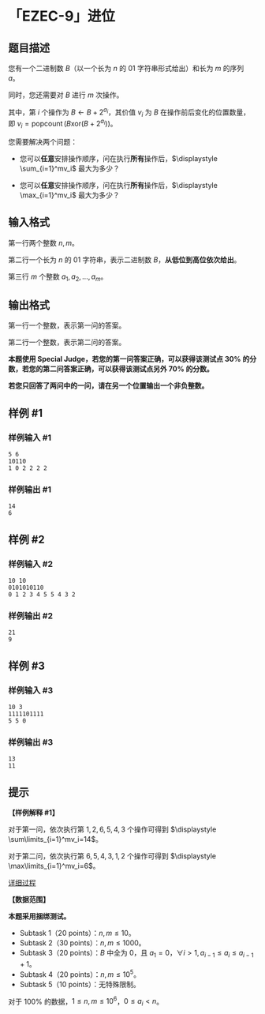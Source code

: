 # 「EZEC-9」进位

## 题目描述

您有一个二进制数 $B$（以一个长为 $n$ 的 $01$ 字符串形式给出）和长为 $m$ 的序列 $a$。

同时，您还需要对 $B$ 进行 $m$ 次操作。

其中，第 $i$ 个操作为 $B \gets B + 2^{a_i}$，其价值 $v_i$ 为 $B$ 在操作前后变化的位置数量，即 $v_i = \operatorname{popcount}(B \mathbin{\mathrm{xor}} (B + 2^{a_i}))$。

您需要解决两个问题：

- 您可以**任意**安排操作顺序，问在执行**所有**操作后，$\displaystyle \sum_{i=1}^mv_i$ 最大为多少？

- 您可以**任意**安排操作顺序，问在执行**所有**操作后，$\displaystyle \max_{i=1}^mv_i$ 最大为多少？

## 输入格式

第一行两个整数 $n,m$。

第二行一个长为 $n$ 的 $01$ 字符串，表示二进制数 $B$，**从低位到高位依次给出**。

第三行 $m$ 个整数 $a_1,a_2,\dots,a_m$。

## 输出格式

第一行一个整数，表示第一问的答案。

第二行一个整数，表示第二问的答案。

**本题使用 Special Judge，若您的第一问答案正确，可以获得该测试点 $30\%$ 的分数，若您的第二问答案正确，可以获得该测试点另外 $70\%$ 的分数。**

**若您只回答了两问中的一问，请在另一个位置输出一个非负整数。**

## 样例 #1

### 样例输入 #1
```
5 6
10110
1 0 2 2 2 2
```

### 样例输出 #1

```
14
6
```

## 样例 #2

### 样例输入 #2
```
10 10
0101010110
0 1 2 3 4 5 5 4 3 2
```

### 样例输出 #2

```
21
9
```

## 样例 #3

### 样例输入 #3
```
10 3
1111101111
5 5 0
```

### 样例输出 #3

```
13
11
```

## 提示

**【样例解释 #1】**

对于第一问，依次执行第 $1,2,6,5,4,3$ 个操作可得到 $\displaystyle \sum\limits_{i=1}^mv_i=14$。

对于第二问，依次执行第 $6,5,4,3,1,2$ 个操作可得到 $\displaystyle \max\limits_{i=1}^mv_i=6$。

[详细过程](https://www.luogu.com.cn/paste/ycx4xov7)

**【数据范围】**

**本题采用捆绑测试。**

- Subtask 1（20 points）：$n,m\leq 10$。
- Subtask 2（30 points）：$n,m\leq 1000$。
- Subtask 3（20 points）：$B$ 中全为 $0$，且 $a_1=0$，$\forall i>1, a_{i-1}\leq a_i\leq a_{i-1}+1$。
- Subtask 4（20 points）：$n,m\leq 10^5$。
- Subtask 5（10 points）：无特殊限制。

对于 $100\%$ 的数据，$1\leq n,m\leq 10^6$，$0\leq a_i< n$。
